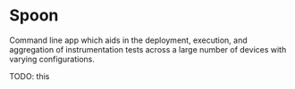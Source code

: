 Spoon
=====

Command line app which aids in the deployment, execution, and aggregation of
instrumentation tests across a large number of devices with varying
configurations.

TODO: this